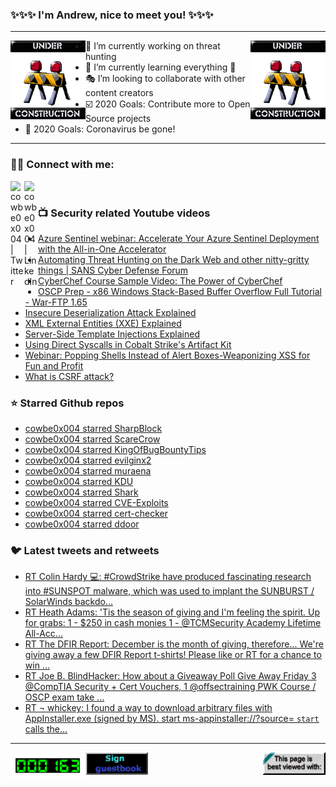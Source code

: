 ### ✨✨✨ I'm Andrew, nice to meet you! ✨✨✨

---
<img align="left" width="120px" src="https://raw.githubusercontent.com/cowbe0x004/cowbe0x004/master/images/image004.gif" />
<img align="right" width="120px" src="https://raw.githubusercontent.com/cowbe0x004/cowbe0x004/master/images/image004.gif" />

- 📖 I’m currently working on threat hunting
- 📘 I’m currently learning everything 🤣
- 🎭 I’m looking to collaborate with other content creators
- ☑️ 2020 Goals: Contribute more to Open Source projects
- 🦠 2020 Goals: Coronavirus be gone!

---

### 🤝🏽 Connect with me:
[<img align="left" alt="cowbe0x004 | Twitter" width="22px" src="https://cdn.jsdelivr.net/npm/simple-icons@v3/icons/twitter.svg" />][twitter]
[<img align="left" alt="cowbe0x004 | LinkedIn" width="22px" src="https://cdn.jsdelivr.net/npm/simple-icons@v3/icons/linkedin.svg" />][linkedin]

<!--
[<img align="left" alt="cowbe0x004.com" width="22px" src="https://raw.githubusercontent.com/iconic/open-iconic/master/svg/globe.svg" />][website]
[<img align="left" alt="cowbe0x004 | YouTube" width="22px" src="https://cdn.jsdelivr.net/npm/simple-icons@v3/icons/youtube.svg" />][youtube]
[<img align="left" alt="cowbe0x004 | Instagram" width="22px" src="https://cdn.jsdelivr.net/npm/simple-icons@v3/icons/instagram.svg" />][instagram]
-->

<br />

### 📺 Security related Youtube videos
<!-- YOUTUBE:START -->
- [Azure Sentinel webinar: Accelerate Your Azure Sentinel Deployment with the All-in-One Accelerator](https://www.youtube.com/watch?v=JB73TuX9DVs)
- [Automating Threat Hunting on the Dark Web and other nitty-gritty things | SANS Cyber Defense Forum](https://www.youtube.com/watch?v=LywwMq--VS0)
- [CyberChef Course Sample Video: The Power of CyberChef](https://www.youtube.com/watch?v=tOCIc2R_xmU)
- [OSCP Prep - x86 Windows Stack-Based Buffer Overflow Full Tutorial - War-FTP 1.65](https://www.youtube.com/watch?v=Z2pQuGmFNrM)
- [Insecure Deserialization Attack Explained](https://www.youtube.com/watch?v=jwzeJU_62IQ)
- [XML External Entities (XXE) Explained](https://www.youtube.com/watch?v=gjm6VHZa_8s)
- [Server-Side Template Injections Explained](https://www.youtube.com/watch?v=SN6EVIG4c-0)
- [Using Direct Syscalls in Cobalt Strike's Artifact Kit](https://www.youtube.com/watch?v=mZyMs2PP38w)
- [Webinar: Popping Shells Instead of Alert Boxes-Weaponizing XSS for Fun and Profit](https://www.youtube.com/watch?v=NBWYRLnWDkM)
- [What is CSRF attack?](https://www.youtube.com/watch?v=xfXx5cqjjtc)
<!-- YOUTUBE:END -->

### ⭐ Starred Github repos
<!-- GITHUB_STAR:START -->
- [cowbe0x004 starred SharpBlock](https://github.com/CCob/SharpBlock)
- [cowbe0x004 starred ScareCrow](https://github.com/optiv/ScareCrow)
- [cowbe0x004 starred KingOfBugBountyTips](https://github.com/KingOfBugbounty/KingOfBugBountyTips)
- [cowbe0x004 starred evilginx2](https://github.com/kgretzky/evilginx2)
- [cowbe0x004 starred muraena](https://github.com/muraenateam/muraena)
- [cowbe0x004 starred KDU](https://github.com/hfiref0x/KDU)
- [cowbe0x004 starred Shark](https://github.com/9176324/Shark)
- [cowbe0x004 starred CVE-Exploits](https://github.com/lockedbyte/CVE-Exploits)
- [cowbe0x004 starred cert-checker](https://github.com/mogensen/cert-checker)
- [cowbe0x004 starred ddoor](https://github.com/rek7/ddoor)
<!-- GITHUB_STAR:END -->

### 🐦 Latest tweets and retweets
<!-- TWEETS:START -->
- [RT Colin Hardy 💻: #CrowdStrike have produced fascinating research into #SUNSPOT malware, which was used to implant the SUNBURST / SolarWinds backdo...](https://twitter.com/cybercdh/status/1348912685782626304)
- [RT Heath Adams: 'Tis the season of giving and I'm feeling the spirit.  Up for grabs: 1 - $250 in cash monies 1 - @TCMSecurity Academy Lifetime All-Acc...](https://twitter.com/thecybermentor/status/1337027468788699136)
- [RT The DFIR Report: December is the month of giving, therefore... We're giving away a few DFIR Report t-shirts! Please like or RT for a chance to win ...](https://twitter.com/TheDFIRReport/status/1334912611180285953)
- [RT Joe B. BlindHacker: How about a Giveaway Poll Give Away Friday 3 @CompTIA Security + Cert Vouchers,  1 @offsectraining PWK Course / OSCP exam take ...](https://twitter.com/TheBlindHacker/status/1334171448022339584)
- [RT ¬ whickey: I found a way to download arbitrary files with AppInstaller.exe (signed by MS). start ms-appinstaller://?source=<url> `start` calls the...](https://twitter.com/notwhickey/status/1333900137232523264)
<!-- TWEETS:END -->

---

[<img align="left" width="120px" src="https://raw.githubusercontent.com/cowbe0x004/cowbe0x004/master/images/visitors.gif" />][visitor]
[<img align="left" alt="Sign My Guestbook" width="100px" src="https://raw.githubusercontent.com/cowbe0x004/cowbe0x004/master/images/sign_guest_book.gif" />][guestbook]
[<img align="right" width="100px" src="https://raw.githubusercontent.com/cowbe0x004/cowbe0x004/master/images/netscape.gif" />][netscape]


[website]: https://cowbe0x004.com
[twitter]: https://twitter.com/cowbe0x004
[youtube]: https://youtube.com/
[instagram]: https://instagram.com/
[linkedin]: https://www.linkedin.com/in/anhuang/
[guestbook]: https://github.com/cowbe0x004/cowbe0x004/issues
[netscape]: https://github.com/cowbe0x004/cowbe0x004
[visitor]: https://github.com/cowbe0x004/cowbe0x004
